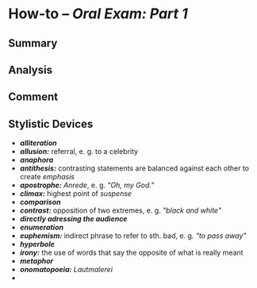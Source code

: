 # How-to – *Oral Exam: Part 1*

## Summary

## Analysis

## Comment

## Stylistic Devices

- ***alliteration***
- ***allusion:*** referral, e. g. to a celebrity
- ***anaphora***
- ***antithesis:*** contrasting statements are balanced against each other to create *emphasis*
- ***apostrophe:*** *Anrede*, e. g. *"Oh, my God."*
- ***climax:*** highest point of *suspense*
- ***comparison***
- ***contrast:*** opposition of two extremes, e. g. *"black and white"*
- ***directly adressing the audience***
- ***enumeration***
- ***euphemism:*** indirect phrase to refer to sth. bad, e. g. *"to pass away"*
- ***hyperbole***
- ***irony:*** the use of words that say the opposite of what is really meant
- ***metaphor***
- ***onomatopoeia:*** *Lautmalerei*
- 

<!--stackedit_data:
eyJoaXN0b3J5IjpbLTQwMTk4NTMwNSwtMTMwMzc2NDY5OSwtOD
YzMDMxNjEzXX0=
-->